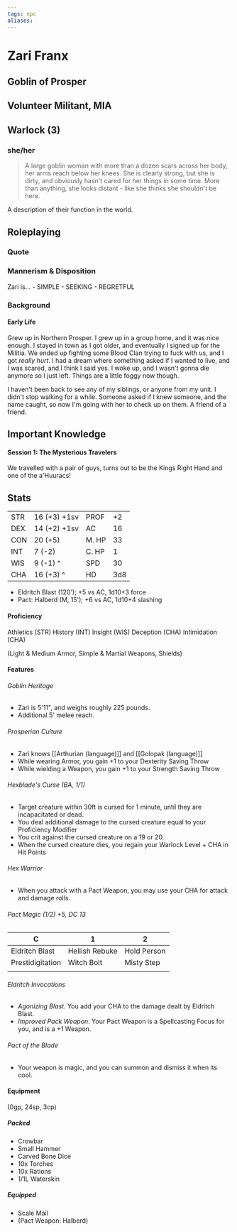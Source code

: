 ```yaml
---
tags: npc
aliases:
---
```

# Zari Franx
## Goblin of Prosper
## Volunteer Militant, MIA
## Warlock (3)
### she/her

> A large goblin woman with more than a dozen scars across her body, her arms reach below her knees. She is clearly strong, but she is dirty, and obviously hasn't cared for her things in some time. More than anything, she looks distant - like she thinks she shouldn't be here. 

A description of their function in the world.

## Roleplaying
### Quote

### Mannerism & Disposition
Zari is...
	- SIMPLE
	- SEEKING
	- REGRETFUL

### Background
#### Early Life

Grew up in Northern Prosper. I grew up in a group home, and it was nice enough. I stayed in town as I got older, and eventually I signed up for the Militia. We ended up fighting some Blood Clan trying to fuck with us, and I got *really hurt*. I had a dream where something asked if I wanted to live, and I was scared, and I think I said yes. I woke up, and I wasn't gonna die anymore so I just left. Things are a little foggy now though. 

I haven't been back to see any of my siblings, or anyone from my unit. I didn't stop walking for a while. Someone asked if I knew someone, and the name caught, so now I'm going with her to check up on them. A friend of a friend.

## Important Knowledge

#### Session 1: The Mysterious Travelers

We travelled with a pair of guys, turns out to be the Kings Right Hand and one of the a'Huuracs!

## Stats

|     |              |       |     |
| --- | ------------ | ----- | --- |
| STR | 16 (+3) +1sv | PROF  | +2  |
| DEX | 14 (+2) +1sv | AC    | 16  |
| CON | 20 (+5)      | M. HP | 33  |
| INT | 7  (-2)      | C. HP | 1   |
| WIS | 9  (-1) ^    | SPD   | 30  |
| CHA | 16 (+3) ^    | HD    | 3d8 |

- Eldritch Blast (120'); +5 vs AC, 1d10+3 force
- Pact: Halberd (M, 15'); +6 vs AC, 1d10+4 slashing

#### Proficiency

Athletics (STR)
History (INT)
Insight (WIS)
Deception (CHA)
Intimidation (CHA)

(Light & Medium Armor, Simple & Martial Weapons, Shields)

#### Features
###### Goblin Heritage
- Zari is 5'11", and weighs roughly 225 pounds.
- Additional 5' melee reach.

###### Prosperian Culture
- Zari knows [[Arthurian (language)]] and [[Golopak (language)]]
- While wearing Armor, you gain +1 to your Dexterity Saving Throw
- While wielding a Weapon, you gain +1 to your Strength Saving Throw

###### Hexblade's Curse (BA, 1/1)
- Target creature within 30ft is cursed for 1 minute, until they are incapacitated or dead.
- You deal additional damage to the cursed creature equal to your Proficiency Modifier
- You crit against the cursed creature on a 19 or 20.
- When the cursed creature dies, you regain your Warlock Level + CHA in Hit Points

###### Hex Warrior
- When you attack with a Pact Weapon, you may use your CHA for attack and damage rolls.

###### Pact Magic (1/2) +5, DC 13

| C                | 1              | 2           |
| ---------------- | -------------- | ----------- |
| Eldritch Blast   | Hellish Rebuke | Hold Person |
| Prestidigitation | Witch Bolt     | Misty Step  |
|                  |                |             |

###### Eldritch Invocations
- *Agonizing Blast*. You add your CHA to the damage dealt by Eldritch Blast.
- *Improved Pack Weapon*. Your Pact Weapon is a Spellcasting Focus for you, and is a +1 Weapon.

###### Pact of the Blade
- Your weapon is magic, and you can summon and dismiss it when its cool.

#### Equipment
(0gp, 24sp, 3cp)

##### Packed
- Crowbar
- Small Hammer
- Carved Bone Dice
- 10x Torches
- 10x Rations
- 1/1L Waterskin

##### Equipped
- Scale Mail
- (Pact Weapon: Halberd)